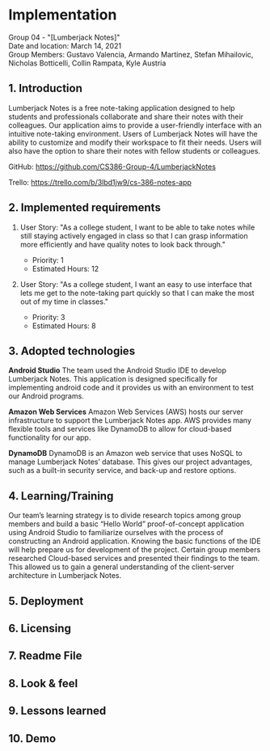 # Implementation
Group 04 - "[Lumberjack Notes]"  
Date and location: March 14, 2021  
Group Members: Gustavo Valencia, Armando Martinez, Stefan Mihailovic, Nicholas Botticelli, Collin Rampata, Kyle Austria

## 1. Introduction

Lumberjack Notes is a free note-taking application designed to help students and professionals collaborate and share
their notes with their colleagues. Our application aims to provide a user-friendly interface with an intuitive
note-taking environment. Users of Lumberjack Notes will have the ability to customize and modify their workspace to fit
their needs. Users will also have the option to share their notes with fellow students or colleagues.

GitHub: https://github.com/CS386-Group-4/LumberjackNotes

Trello: https://trello.com/b/3lbd1jw9/cs-386-notes-app

## 2. Implemented requirements

1. User Story: "As a college student, I want to be able to take notes while still staying actively engaged in class so
that I can grasp information more efficiently and have quality notes to look back through."
    - Priority: 1
    - Estimated Hours: 12

2. User Story: "As a college student, I want an easy to use interface that lets me get to the note-taking part quickly
so that I can make the most out of my time in classes."
    - Priority: 3
    - Estimated Hours: 8

## 3. Adopted technologies

**Android Studio**
The team used the Android Studio IDE to develop Lumberjack Notes. This application is designed specifically for implementing android code and it provides us with an environment to test our Android programs.

**Amazon Web Services**
Amazon Web Services (AWS) hosts our server infrastructure to support the Lumberjack Notes app. AWS provides many
flexible tools and services like DynamoDB to allow for cloud-based functionality for our app.

**DynamoDB**
DynamoDB is an Amazon web service that uses NoSQL to manage Lumberjack Notes’ database. This gives our project
advantages, such as a built-in security service, and back-up and restore options.

## 4. Learning/Training

Our team’s learning strategy is to divide research topics among group members and build a basic “Hello World”
proof-of-concept application using Android Studio to familiarize ourselves with the process of constructing an Android
application. Knowing the basic functions of the IDE will help prepare us for development of the project. Certain group
members researched Cloud-based services and presented their findings to the team. This allowed us to gain a general
understanding of the client-server architecture in Lumberjack Notes.

## 5. Deployment


## 6. Licensing


## 7. Readme File


## 8. Look & feel


## 9. Lessons learned


## 10. Demo
